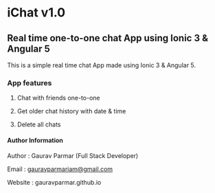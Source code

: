 # iChat v1.0 #

## Real time one-to-one chat App using Ionic 3 & Angular 5 ##

This is a simple real time chat App made using Ionic 3 & Angular 5.

### App features ##

1. Chat with friends one-to-one

2. Get older chat history with date & time

3. Delete all chats

#### Author Information ####

Author : Gaurav Parmar (Full Stack Developer)

Email : gauravparmariam@gmail.com

Website : gauravparmar.github.io
